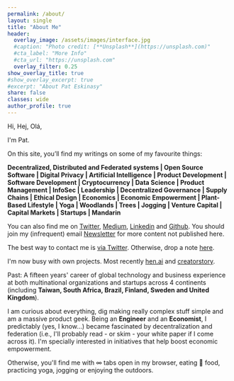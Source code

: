 ```yaml
---
permalink: /about/
layout: single
title: "About Me"
header:
  overlay_image: /assets/images/interface.jpg
  #caption: "Photo credit: [**Unsplash**](https://unsplash.com)"
  #cta_label: "More Info"
  #cta_url: "https://unsplash.com"
  overlay_filter: 0.25
show_overlay_title: true
#show_overlay_excerpt: true
#excerpt: "About Pat Eskinasy"
share: false
classes: wide
author_profile: true  
---
```


Hi, Hej, Olá,

I'm Pat.

On this site, you’ll find my writings on some of my favourite things:

<p class="notice">
  <strong>Decentralized, Distributed and Federated systems | Open Source Software | Digital Privacy | Artificial Intelligence | Product Development | Software Development | Cryptocurrency | Data Science | Product Management | InfoSec | Leadership | Decentralized Governance | Supply Chains | Ethical Design | Economics | Economic Empowerment | Plant-Based Lifestyle | Yoga | Woodlands | Trees | Jogging | Venture Capital | Capital Markets | Startups | Mandarin</strong>
</p>

You can also find me on [Twitter](https://twitter.com/celue), [Medium](https://medium.com/@celue), [Linkedin](https://linkedin.com/in/pateskinasy) and [Github](https://github.com/pateskinasy). You should join my (infrequent) email [Newsletter](https://upscri.be/611534) for more content not published here.

The best way to contact me is [via Twitter](https://twitter.com/celue). Otherwise, drop a note [here](/contact).

I'm now busy with own projects. Most recently [hen.ai](https://www.hen.ai) and [creatorstory](https://www.creatorstory.com).

Past: A fifteen years' career of global technology and business experience at both multinational organizations and startups across 4 continents (including **Taiwan, South Africa, Brazil, Finland, Sweden and United Kingdom**).

I am curious about everything, dig making really complex stuff simple and am a massive product geek. Being an **Engineer** and an **Economist**, I predictably (yes, I know...) became fascinated by decentralization and federation (i.e., I'll probably read - or skim - your white paper if I come across it). I'm specially interested in initiatives that help boost economic empowerment.

Otherwise, you'll find me with ∞ tabs open in my browser, eating 🌱 food, practicing yoga, jogging or enjoying the outdoors.

<!--
<lastBuildDate>
Last Build: {{ site.time | date_to_rfc822 }}
</lastBuildDate>
-->
